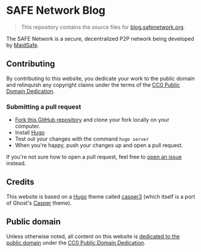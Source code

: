 # SAFE Network Blog

> This repository contains the source files for [blog.safenetwork.org](https://blog.safenetwork.org).

The SAFE Network is a secure, decentralized P2P network being developed by [MaidSafe](https://github.com/maidsafe).

## Contributing

By contributing to this website, you dedicate your work to the public domain and relinquish any copyright claims under the terms of the [CC0 Public Domain Dedication](https://creativecommons.org/publicdomain/zero/1.0/).

### Submitting a pull request

- [Fork this GitHub repository](https://github.com/safenetwork/blog.safenetwork.org/fork) and clone your fork locally on your computer.
- Install [Hugo](https://gohugo.io/getting-started/installing/)
- Test out your changes with the command `hugo server`
- When you're happy, push your changes up and open a pull request.

If you're not sure how to open a pull request, feel free to [open an issue](https://github.com/safenetwork/blog.safenetwork.org/issues/new) instead.

## Credits

This website is based on a [Hugo](https://gohugo.io/) theme called [casper3](https://github.com/jonathanjanssens/hugo-casper3) (which itself is a port of Ghost's [Casper](https://github.com/TryGhost/Casper) theme).

## Public domain

Unless otherwise noted, all content on this website is [dedicated to the public domain](https://github.com/safenetwork/blog.safenetwork.org/blob/master/LICENSE) under the [CC0 Public Domain Dedication](https://creativecommons.org/publicdomain/zero/1.0/).
